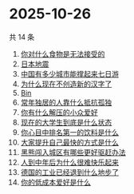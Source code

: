# 2025-10-26

共 14 条

<!-- BEGIN -->
<!-- 最后更新时间 Sun Oct 26 2025 15:10:01 GMT+0800 (China Standard Time) -->

1. [你对什么食物是无法接受的](https://www.zhihu.com/search?q=你对什么食物是无法接受的)
1. [日本地震](https://www.zhihu.com/search?q=日本地震)
1. [中国有多少城市能撑起来七日游](https://www.zhihu.com/search?q=中国有多少城市能撑起来七日游)
1. [为什么现在不创造新的汉字了](https://www.zhihu.com/search?q=为什么现在不创造新的汉字了)
1. [Bin](https://www.zhihu.com/search?q=Bin)
1. [常年独居的人靠什么抵抗孤独](https://www.zhihu.com/search?q=常年独居的人靠什么抵抗孤独)
1. [你有什么解压的小众爱好](https://www.zhihu.com/search?q=你有什么解压的小众爱好)
1. [现在的大学生到底是什么状态](https://www.zhihu.com/search?q=现在的大学生到底是什么状态)
1. [你心目中排名第一的饮料是什么](https://www.zhihu.com/search?q=你心目中排名第一的饮料是什么)
1. [大家提升自己最快的方式是什么](https://www.zhihu.com/search?q=大家提升自己最快的方式是什么)
1. [黑熊闯入城区有哪些更好驱赶办法](https://www.zhihu.com/search?q=黑熊闯入城区有哪些更好驱赶办法)
1. [人到中年后为什么很难快乐起来](https://www.zhihu.com/search?q=人到中年后为什么很难快乐起来)
1. [德国的工业已经退到什么地步了](https://www.zhihu.com/search?q=德国的工业已经退到什么地步了)
1. [你的低成本爱好是什么](https://www.zhihu.com/search?q=你的低成本爱好是什么)

<!-- END -->
